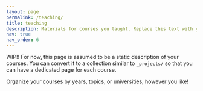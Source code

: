 ```yaml
---
layout: page
permalink: /teaching/
title: teaching
description: Materials for courses you taught. Replace this text with your description.
nav: true
nav_order: 6
---
```


WIP!! For now, this page is assumed to be a static description of your courses. You can convert it to a collection similar to `_projects/` so that you can have a dedicated page for each course.

Organize your courses by years, topics, or universities, however you like!